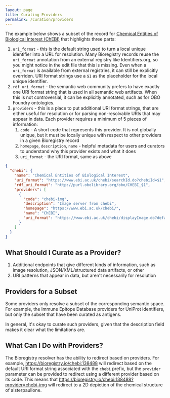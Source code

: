 ```yaml
---
layout: page
title: Curating Providers
permalink: /curation/providers
---
```


The example below shows a subset of the record for
[Chemical Entities of Biological Interest (ChEBI)](https://bioregistry.io/chebi)
that highlights three parts:

1. `uri_format` - this is the default string used to turn a local unique
   identifier into a URL for resolution. Many Bioregistry records reuse the
   `uri_format` annotation from an external registry like Identifiers.org, so
   you might notice in the edit file that this is missing. Even when a
   `uri_format` is available from external registries, it can still be
   explicitly overriden. URI format strings use a `$1` as the placeholder for
   the local unique identifier.
2. `rdf_uri_format` - the semantic web community prefers to have exactly one URI
   format string that is used in all semantic web artifacts. When this is not
   controversial, it can be explicitly annotated, such as for OBO Foundry
   ontologies.
3. `providers` - this is a place to put additional URI format strings, that are
   either useful for resolution or for parsing non-resolvable URIs that may
   appear in data. Each provider requires a minimum of 5 pieces of information:
   1. `code` - A short code that represents this provider. It is not globally
      unique, but it must be locally unique with respect to other providers in a
      given Bioregistry record
   2. `homepage`, `description`, `name` - helpful metadata for users and
      curators to understand why this provider exists and what it does
   3. `uri_format` - the URI format, same as above

```json
{
  "chebi": {
    "name": "Chemical Entities of Biological Interest",
    "uri_format": "https://www.ebi.ac.uk/chebi/searchId.do?chebiId=$1",
    "rdf_uri_format": "http://purl.obolibrary.org/obo/CHEBI_$1",
    "providers": [
      {
        "code": "chebi-img",
        "description": "Image server from chebi",
        "homepage": "https://www.ebi.ac.uk/chebi/",
        "name": "ChEBI",
        "uri_format": "https://www.ebi.ac.uk/chebi/displayImage.do?defaultImage=true&chebiId=$1"
      }
    ]
  }
}
```

## What Should I Curate as a Provider?

1. Additional endpoints that give different kinds of information, such as image
   resolution, JSON/XML/structured data artifacts, or other
2. URI patterns that appear in data, but aren't necessarily for resolution

## Providers for a Subset

Some providers only resolve a subset of the corresponding semantic space. For
example, the Immune Epitope Database providers for UniProt identifiers, but only
the subset that have been curated as antigens.

In general, it's okay to curate such providers, given that the description field
makes it clear what the limitations are.

## What Can I Do with Providers?

The Bioregistry resolver has the ability to redirect based on providers. For
example, https://bioregistry.io/chebi:138488 will redirect based on the default
URI format string associated with the `chebi` prefix, but the `provider`
parameter can be provided to redirect using a different provider based on its
code. This means that https://bioregistry.io/chebi:138488?provider=chebi-img
will redirect to a 2D depiction of the chemical structure of alsterpaullone.
